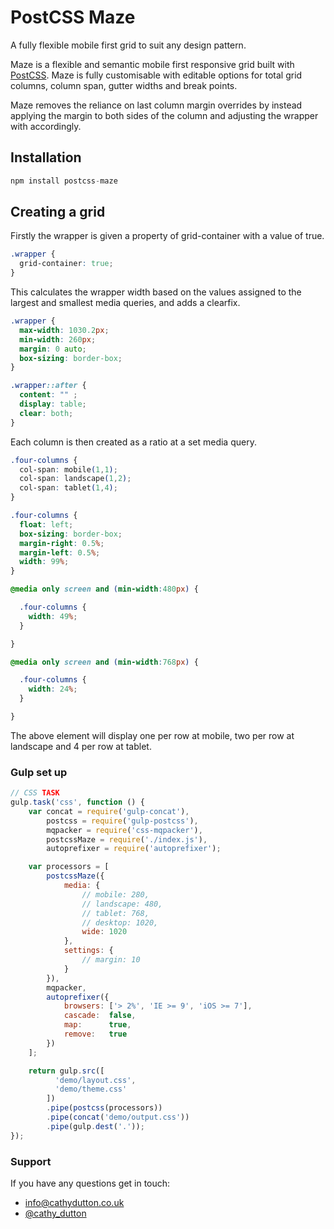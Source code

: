 # PostCSS Maze

A fully flexible mobile first grid to suit any design pattern.

[PostCSS]: https://github.com/postcss/postcss
[ci-img]:  https://travis-ci.org/cathydutton/postcss-maze.svg
[ci]:      https://travis-ci.org/cathydutton/postcss-maze


Maze is a flexible and semantic mobile first responsive grid built with [PostCSS]. Maze is fully customisable with editable options for total grid columns, column span, gutter widths and break points. 

Maze removes the reliance on last column margin overrides by instead applying the margin to both sides of the column and adjusting the wrapper with accordingly. 


## Installation

```js
npm install postcss-maze
```

## Creating a grid

Firstly the wrapper is given a property of grid-container with a value of true.

```css
.wrapper {
  grid-container: true;
}
```

This calculates the wrapper width based on the values assigned to the largest and smallest media queries, and adds a clearfix.

```css
.wrapper {
  max-width: 1030.2px;
  min-width: 260px;
  margin: 0 auto;
  box-sizing: border-box;
}

.wrapper::after {
  content: "" ;
  display: table;
  clear: both;
}
```
Each column is then created as a ratio at a set media query.

```css
.four-columns {
  col-span: mobile(1,1);
  col-span: landscape(1,2);
  col-span: tablet(1,4);
}
```

```css
.four-columns {
  float: left;
  box-sizing: border-box;
  margin-right: 0.5%;
  margin-left: 0.5%;
  width: 99%;
}

@media only screen and (min-width:480px) {

  .four-columns {
    width: 49%;
  }

}

@media only screen and (min-width:768px) {

  .four-columns {
    width: 24%;
  }

}
```

The above element will display one per row at mobile, two per row at landscape and 4 per row at tablet.

### Gulp set up

```js
// CSS TASK
gulp.task('css', function () {
    var concat = require('gulp-concat'),
        postcss = require('gulp-postcss'),
        mqpacker = require('css-mqpacker'),
        postcssMaze = require('./index.js'),
        autoprefixer = require('autoprefixer');

    var processors = [
        postcssMaze({
            media: {
                // mobile: 280,
                // landscape: 480,
                // tablet: 768,
                // desktop: 1020,
                wide: 1020
            },
            settings: {
                // margin: 10
            }
        }),
        mqpacker,
        autoprefixer({
            browsers: ['> 2%', 'IE >= 9', 'iOS >= 7'],
            cascade:  false,
            map:      true,
            remove:   true
        })
    ];

    return gulp.src([
          'demo/layout.css',
          'demo/theme.css'
        ])
        .pipe(postcss(processors))
        .pipe(concat('demo/output.css'))
        .pipe(gulp.dest('.'));
});


```

### Support
If you have any questions get in touch:

-   [info@cathydutton.co.uk](mailto:info@cathydutton.co.uk)
-   [@cathy_dutton](http://twitter.com/cathy_dutton)




